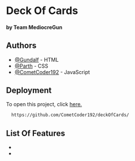 # Deck Of Cards 
#### by Team MediocreGun
## Authors

- [@Gundalf](https://github.com/TPX-Bob) - HTML
- [@Parth](https://github.com/parth2187) - CSS
- [@CometCoder192](https://github.com/CometCoder192) - JavaScript


## Deployment

To open this project, click [here.](https://coffeenomad.github.io/https://github.com/CometCoder192/deckOfCards/)

```bash
  https://github.com/CometCoder192/deckOfCards/
```



## List Of Features

- 
- 
